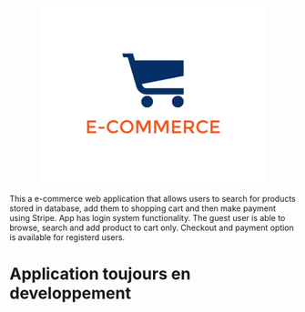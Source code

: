 <p align="center"><img src="static/Logo.png" width="400"></p>

This a e-commerce web application that allows users to search for products stored in database, add them to shopping cart and then make payment using Stripe. App has login system functionality. The guest user is able to browse, search and add product to cart only. Checkout and payment option is available for registerd users.

<h1> Application toujours en developpement</h1>

<!--git remote add origin https://github.com/CarlElias/Application_E_Commerce
git branch -M main
git push -u origin main

git add .
git commit -m "first commit"
git push


reset le depot 

git reset 
git remote -v
git pull --rebase
git init
git add -A
git commit -m "Add your commit"
git branch -M main
git push origin main --force

-->
